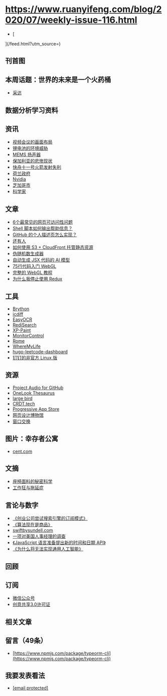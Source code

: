 # https://www.ruanyifeng.com/blog/2020/07/weekly-issue-116.html

- [


](/feed.html?utm_source=)
## 刊首图
## 本周话题：世界的未来是一个火药桶
- [采访](https://finance.sina.com.cn/stock/usstock/clues/hg/2020-07-08/doc-iirczymm0128209.shtml)
## 数据分析学习资料
## 资讯
- [视频会议的画面布局](https://lvv2.com/t/2453409/)
- [锂电池的环境威胁](https://www.greencarcongress.com/2020/07/20200704-un.html)
- [MEMS 扬声器](https://www.anandtech.com/show/15894/xmems-announces-worlds-first-monolithic-mems-speaker)
- [保加利亚的悲惨现状](https://balkaninsight.com/2020/07/09/bulgaria-writes-new-chapter-in-long-story-of-demographic-decline/)
- [快舟十一号火箭发射失利](https://m.k.sohu.com/d/465541200)
- [荷兰政府](https://tech.sina.com.cn/roll/2020-07-06/doc-iirczymm0708279.shtml)
- [Nvidia](https://www.techspot.com/news/85932-nvidia-passes-intel-most-valuable-us-chipmaker.html)
- [芝加哥市](https://www.chicagoreporter.com/chicago-police-department-arrest-api-shutdown-is-its-own-kind-of-cover-up/)
- [科学家](https://scitechdaily.com/microbiologists-discover-bacteria-that-feed-on-metal-ending-a-century-long-search/)
## 文章
- [6个最常见的网页可访问性问题](https://blog.scottlogic.com/2020/07/02/6-most-common-accessibility-problems.html#empty-links-and-empty-buttons)
- [Shell 脚本如何输出帮助信息？](https://samizdat.dev/help-message-for-shell-scripts/)
- [GitHub 的个人描述页怎么实现？](https://rushter.com/blog/github-profile-markdown/)
- [还有人](https://simonwillison.net/2020/Jul/10/self-updating-profile-readme/)
- [如何使用 S3 + CloudFront 托管静态资源](https://www.sankalpjonna.com/posts/hosting-your-entire-web-application-using-s3-cloudfront)
- [伪随机数生成器](https://github.com/bryc/code/blob/master/jshash/PRNGs.md
)
- [自动生成 JSX 代码的 AI 模型](https://twitter.com/i/status/1282676454690451457)
- [75行代码入门 WebGL](https://avikdas.com/2020/07/08/barebones-webgl-in-75-lines-of-code.html)
- [完整的 WebGL 教程](https://www.toptal.com/javascript/3d-graphics-a-webgl-tutorial)
- [为什么我停止使用 Redux](https://dev.to/g_abud/why-i-quit-redux-1knl)
## 工具
- [Brython](https://brython.info/)
- [icdiff](https://www.jefftk.com/icdiff)
- [EasyOCR](https://github.com/JaidedAI/EasyOCR)
- [RediSearch](https://oss.redislabs.com/redisearch/)
- [XP-Paint](https://chowderman.github.io/xp-paint.html)
- [MonitorControl](https://github.com/MonitorControl/MonitorControl)
- [Rome](https://romefrontend.dev/)
- [WhereMyLife](https://wheremylife.cn/)
- [hugo-leetcode-dashboard](https://github.com/lryong/hugo-leetcode-dashboard)
- [钉钉的非官方 Linux 版](https://github.com/nashaofu/dingtalk)
## 资源
- [Project Audio for GitHub](https://github.audio/)
- [OneLook Thesaurus](https://www.onelook.com/thesaurus/)
- [large bird](https://www.onelook.com/thesaurus/?s=large%20birds&loc=revfp)
- [CRDT.tech](https://crdt.tech/)
- [Progressive App Store](https://progressiveapp.store/home)
- [网页设计博物馆](https://www.webdesignmuseum.org/)
- [窗口交换](https://window-swap.com/)
## 图片：幸存者公寓
- [cent.com](https://www.cnet.com/pictures/inside-the-kansas-survival-condo-designed-to-save-you-from-nuclear-winter/)
## 文摘
- [座椅面料的秘密科学](http://www.bbc.com/autos/story/20160804-why-are-trains-seats-so-hideous)
- [工作狂与拖延症](https://www.jamalx31.com/post/between-workaholism-procrastination)
## 言论与数字
- [《创业公司尝试搜索引擎的订阅模式》](https://www.wired.com/story/a-startup-is-testing-the-subscription-model-for-search-engines/)
- [《算法现在是商品》](http://shape-of-code.coding-guidelines.com/2020/07/05/algorithms-are-now-commodities/)
- [swiftbysundell.com](https://www.swiftbysundell.com/special/javascript-free/)
- [一项对美国人事经理的调查](https://www.watercoolertrivia.com/blog/insights)
- [《JavaScript 语言准备提出新的时间和日期 API》](https://news.ycombinator.com/item?id=23781819)
- [《为什么将无法实现通用人工智能》](https://www.nature.com/articles/s41599-020-0494-4)
## 回顾
## 订阅
- [微信公众号](http://weixin.sogou.com/weixin?query=%E9%98%AE%E4%B8%80%E5%B3%B0%E7%9A%84%E7%BD%91%E7%BB%9C%E6%97%A5%E5%BF%97)
- [创意共享3.0许可证](http://creativecommons.org/licenses/by-nc-nd/3.0/deed.zh)
## 相关文章
## 留言（49条）
- [https://www.npmjs.com/package/typeorm-cli](https://www.npmjs.com/package/typeorm-cli)
## 我要发表看法
- [[email protected]](/cdn-cgi/l/email-protection#0970606f6c676e277b7c6867496e64686065276a6664)
